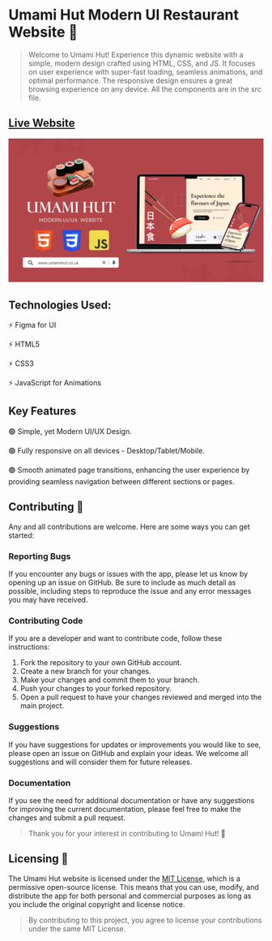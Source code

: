 # Umami Hut Modern UI Restaurant Website  :sushi:

>Welcome to Umami Hut! Experience this dynamic website with a simple, modern design crafted using HTML, CSS, and JS. It focuses on user experience with super-fast loading, seamless animations, and optimal performance. The responsive design ensures a great browsing experience on any device. All the components are in the src file.

## [Live Website](https://umamihut.co.uk/)

![Preview](/preview.png)

## Technologies Used:

:zap: Figma for UI

:zap: HTML5

:zap: CSS3

:zap: JavaScript for Animations


## Key Features

:green_circle:  Simple, yet Modern UI/UX Design.

:green_circle:  Fully responsive on all devices - Desktop/Tablet/Mobile.

:green_circle:  Smooth animated page transitions, enhancing the user experience by providing seamless navigation between different sections or pages. 


## Contributing  :open_hands:

Any and all contributions are welcome. Here are some ways you can get started:

### Reporting Bugs

If you encounter any bugs or issues with the app, please let us know by opening up an issue on GitHub. Be sure to include as much detail as possible, including steps to reproduce the issue and any error messages you may have received.

### Contributing Code

If you are a developer and want to contribute code, follow these instructions:

1. Fork the repository to your own GitHub account.
2. Create a new branch for your changes.
3. Make your changes and commit them to your branch.
4. Push your changes to your forked repository.
5. Open a pull request to have your changes reviewed and merged into the main project.

### Suggestions

If you have suggestions for updates or improvements you would like to see, please open an issue on GitHub and explain your ideas. We welcome all suggestions and will consider them for future releases.

### Documentation

If you see the need for additional documentation or have any suggestions for improving the current documentation, please feel free to make the changes and submit a pull request.

>Thank you for your interest in contributing to Umami Hut! :pray:


## Licensing  :scroll:

The Umami Hut website is licensed under the [MIT License](https://opensource.org/license/mit/), which is a permissive open-source license. This means that you can use, modify, and distribute the app for both personal and commercial purposes as long as you include the original copyright and license notice.

>By contributing to this project, you agree to license your contributions under the same MIT License.

